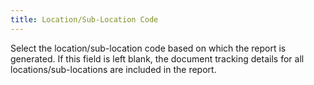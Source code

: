 ```yaml
---
title: Location/Sub-Location Code
---
```



Select the location/sub-location code based on which the report is generated.  If this field is left blank, the document tracking details for all locations/sub-locations  are included in the report.
